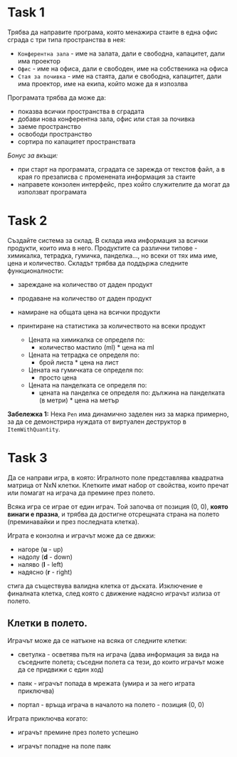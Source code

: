 # Task 1
Трябва да направите програма, която менажира стаите в една офис сграда с три типа пространства в нея:
- `Конферентна зала` - име на залата, дали е свободна, капацитет, дали има проектор 
- `Офис` - име на офиса, дали е свободен, име на собственика на офиса
- `Стая за почивка` - име на стаята, дали е свободна, капацитет, дали има проектор, име на екипа, който може да я изпозлва

Програмата трябва да може да:
- показва всички пространства в сградата
- добави нова конферентна зала, офис или стая за почивка
- заеме пространство
- освободи пространство
- сортира по капацитет пространствата

_Бонус за вкъщи:_ 
- при старт на програмата, сградата се зарежда от текстов файл, а в края го презаписва с променената информация за стаите
- направете конзолен интерфейс, през който служителите да могат да използват програмата

# Task 2
Създайте система за склад. В склада има информация за всички продукти, които има в него. Продуктите са различни типове - химикалка, тетрадка, гумичка, панделка..., но всеки от тях има име, цена и количество. Складът трябва да поддържа следните функционалности:
- зареждане на количество от даден продукт
- продаване на количество от даден продукт
- намиране на общата цена на всички продукти
- принтиране на статистика за количеството на всеки продукт

  - Цената на химикалка се определя по:
     - количество мастило (ml) * цена на ml
  - Цената на тетрадка се определя по: 
     - брой листа * цена на лист
  - Цената на гумичката се определя по:
     - просто цена
  - Цената на панделката се определя по:
     - цената на панделка се определя по: дължина на панделката (в метри) * цена на метър

**Забележка 1:** Нека `Pen` има динамично заделен низ за марка примерно, за да се демонстрира нуждата от виртуален деструктор в `ItemWithQuantity`.

# Task 3 
Да се направи игра, в която:
Игралното поле представлява квадратна матрица от NxN клетки. Клетките имат набор от свойства, които пречат или помагат на играча да премине през полето.

Всяка игра се играе от един играч. Той започва от позиция (0, 0), **която винаги е празна**, и трябва да достигне отсрещната страна на полето (преминавайки и през последната клетка).

Играта е конзолна и играчът може да се движи:
- нагоре (**u** - up)
- надолу (**d** - down)
- наляво (**l** - left)
- надясно (**r** - right)
  
стига да съществува валидна клетка от дъската. Изключение е финалната клетка, след която с движение надясно играчът излиза от полето.

## Клетки в полето.
Играчът може да се натъкне на всяка от следните клетки:
- светулка - осветява пътя на играча (дава информация за вида на съседните полета; съседни полета са тези, до които играчът може да се придвижи с един ход)

- паяк - играчът попада в мрежата (умира и за него играта приключва)

- портал - връща играча в началото на полето - позиция (0, 0)

Играта приключва когато:

- играчът премине през полето успешно

- играчът попадне на поле паяк